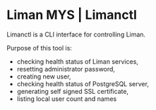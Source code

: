 # Liman MYS | Limanctl
Limanctl is a CLI interface for controlling Liman.

Purpose of this tool is:
- checking health status of Liman services,
- resetting administrator password,
- creating new user,
- checking health status of PostgreSQL server,
- generating self signed SSL certificate,
- listing local user count and names
